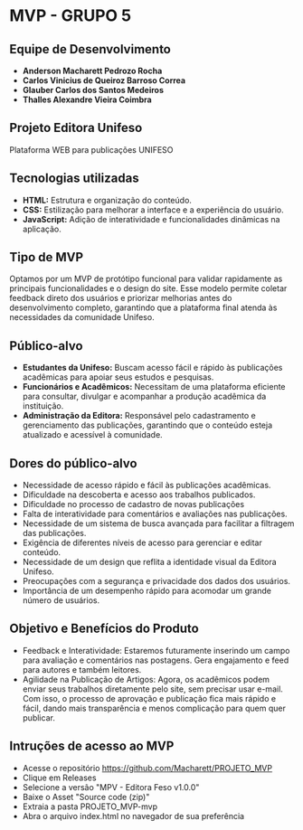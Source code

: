 # MVP - GRUPO 5

## Equipe de Desenvolvimento
- **Anderson Macharett Pedrozo Rocha**
- **Carlos Vinicius de Queiroz Barroso Correa**
- **Glauber Carlos dos Santos Medeiros**
- **Thalles Alexandre Vieira Coimbra**

## Projeto Editora Unifeso
Plataforma WEB para publicações UNIFESO

## Tecnologias utilizadas
- **HTML:** Estrutura e organização do conteúdo.
- **CSS:** Estilização para melhorar a interface e a experiência do usuário.
- **JavaScript:** Adição de interatividade e funcionalidades dinâmicas na aplicação.

 ## Tipo de MVP
Optamos por um MVP de protótipo funcional para validar rapidamente as principais funcionalidades e o design do site. Esse modelo permite coletar feedback direto dos usuários e priorizar melhorias antes do desenvolvimento completo, garantindo que a plataforma final atenda às necessidades da comunidade Unifeso.

 ## Público-alvo
- **Estudantes da Unifeso:** Buscam acesso fácil e rápido às publicações acadêmicas para apoiar seus estudos e pesquisas.
- **Funcionários e Acadêmicos:** Necessitam de uma plataforma eficiente para consultar, divulgar e acompanhar a produção acadêmica da instituição.
- **Administração da Editora:** Responsável pelo cadastramento e gerenciamento das publicações, garantindo que o conteúdo esteja atualizado e acessível à comunidade.

## Dores do público-alvo
- Necessidade de acesso rápido e fácil às publicações acadêmicas.
- Dificuldade na descoberta e acesso aos trabalhos publicados.
- Dificuldade no processo de cadastro de novas publicações
- Falta de interatividade para comentários e avaliações nas publicações.
- Necessidade de um sistema de busca avançada para facilitar a filtragem das publicações.
- Exigência de diferentes níveis de acesso para gerenciar e editar conteúdo.
- Necessidade de um design que reflita a identidade visual da Editora Unifeso.
- Preocupações com a segurança e privacidade dos dados dos usuários.
- Importância de um desempenho rápido para acomodar um grande número de usuários.
 
 ## Objetivo e Benefícios do Produto
- Feedback e Interatividade: Estaremos futuramente inserindo um campo para avaliação e comentários nas postagens. Gera engajamento e feed para autores e também leitores.
- Agilidade na Publicação de Artigos: Agora, os acadêmicos podem enviar seus trabalhos diretamente pelo site, sem precisar usar e-mail. Com isso, o processo de aprovação e publicação fica mais rápido e fácil, dando mais transparência e menos complicação para quem quer publicar.

 ## Intruções de acesso ao MVP
 - Acesse o repositório https://github.com/Macharett/PROJETO_MVP
 - Clique em Releases 
 - Selecione a versão "MPV - Editora Feso v1.0.0"
 - Baixe o Asset "Source code (zip)"
 - Extraia a pasta PROJETO_MVP-mvp
 - Abra o arquivo index.html no navegador de sua preferência